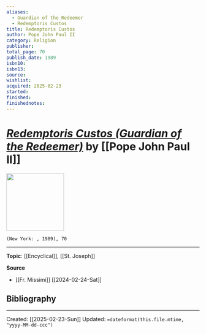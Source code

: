 ```yaml
---
aliases:
  - Guardian of the Redeemer
  - Redemptoris Custos
title: Redemptoris Custos
author: Pope John Paul II
category: Religion
publisher: 
total_page: 70
publish_date: 1989
isbn10: 
isbn13: 
source: 
wishlist: 
acquired: 2025-02-23
started: 
finished: 
finishednotes:
---
```

# *[Redemptoris Custos (Guardian of the Redeemer)](https://www.vatican.va/content/john-paul-ii/en/apost_exhortations/documents/hf_jp-ii_exh_15081989_redemptoris-custos.html)* by [[Pope John Paul II]]

<img src="http://books.google.com/books/content?id=6nXWAAAAMAAJ&printsec=frontcover&img=1&zoom=1&source=gbs_api" width=150>

`(New York: , 1989), 70`



--- 
**Topic**: [[Encyclical]], [[St. Joseph]]

**Source**
- [[Fr. Missimi]] [[2024-02-24-Sat]]

**Bibliography**
- 
 
---
Created: [[2025-02-23-Sun]]
Updated: `=dateformat(this.file.mtime, "yyyy-MM-dd-ccc")`